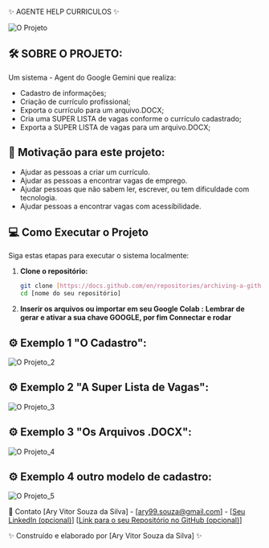✨ AGENTE HELP CURRICULOS ✨

![O Projeto](/img_curriculo.png)

## 🛠️ SOBRE O PROJETO:

Um sistema - Agent do Google Gemini que realiza:
- Cadastro de informações; 
- Criação de currículo profissional; 
- Exporta o currículo para um arquivo.DOCX;
- Cria uma SUPER LISTA de vagas conforme o currículo cadastrado;
- Exporta a SUPER LISTA de vagas para um arquivo.DOCX;

## 🤝 Motivação para este projeto:
 - Ajudar as pessoas a criar um currículo.
 - Ajudar as pessoas a encontrar vagas de emprego.
 - Ajudar pessoas que não sabem ler, escrever, ou tem dificuldade com tecnologia.
 - Ajudar pessoas a encontrar vagas com acessíbilidade.

## 💻 Como Executar o Projeto

Siga estas etapas para executar o sistema localmente:

1.  **Clone o repositório:**
    ```bash
    git clone [https://docs.github.com/en/repositories/archiving-a-github-repository/referencing-and-citing-content](https://docs.github.com/en/repositories/archiving-a-github-repository/referencing-and-citing-content)
    cd [nome do seu repositório]
    ```
2.  **Inserir os arquivos ou importar em seu Google Colab :**
    **Lembrar de gerar e ativar a sua chave GOOGLE, por fim Connectar e rodar** 

## ⚙️ Exemplo 1 "O Cadastro": 
![O Projeto_2](ex_curriculo_1.png)

## ⚙️ Exemplo 2 "A Super Lista de Vagas":
![O Projeto_3](ex_curriculo_2.png)

## ⚙️ Exemplo 3 "Os Arquivos .DOCX":
![O Projeto_4](ex_curriculo_3.png)

## ⚙️ Exemplo 4 outro modelo de cadastro:
![O Projeto_5](ex_curriculo_4.png)


📧 Contato
[Ary Vitor Souza da Silva] - [ary99.souza@gmail.com] - [[Seu LinkedIn (opcional)](http://www.linkedin.com/in/ary-vitor-souza41925246)]
[[Link para o seu Repositório no GitHub (opcional)](https://github.com/aryvitorss)]

✨ Construído e elaborado por [Ary Vitor Souza da Silva] ✨
